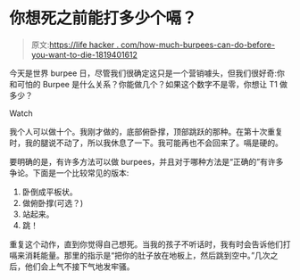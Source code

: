 # 你想死之前能打多少个嗝？

> 原文:[https://life hacker . com/how-much-burpees-can-do-before-you-want-to-die-1819401612](https://lifehacker.com/how-many-burpees-can-you-do-before-you-want-to-die-1819401612)

今天是世界 burpee 日，尽管我们很确定这只是一个营销噱头，但我们很好奇:你和可怕的 Burpee 是什么关系？你能做几个？如果这个数字不是零，你想让 T1 做多少？

Watch

我个人可以做十个。我刚才做的，底部俯卧撑，顶部跳跃的那种。在第十次重复时，我的腿说不动了，所以我休息了一下。我可能再也不会回来了。嗝是硬的。

要明确的是，有许多方法可以做 burpees，并且对于哪种方法是“正确的”有许多争论。下面是一个比较常见的版本:

1.  卧倒成平板状。
2.  做俯卧撑(可选？)
3.  站起来。
4.  跳！

重复这个动作，直到你觉得自己想死。当我的孩子不听话时，我有时会告诉他们打嗝来消耗能量。那里的指示是“把你的肚子放在地板上，然后跳到空中。”几次之后，他们会上气不接下气地发牢骚。